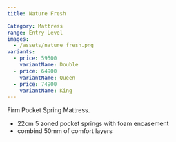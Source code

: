 ```yaml
---
title: Nature Fresh

Category: Mattress
range: Entry Level
images:
  - /assets/nature fresh.png
variants:
  - price: 59500
    variantName: Double
  - price: 64900
    variantName: Queen
  - price: 74900
    variantName: King
---
```

Firm Pocket Spring Mattress.
* 22cm 5 zoned pocket springs with foam encasement
* combind 50mm of comfort layers